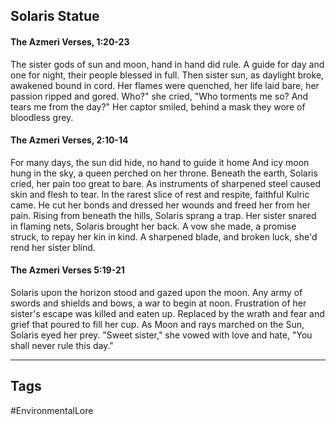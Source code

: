 ## Solaris Statue
#### The Azmeri Verses, 1:20-23
The sister gods of sun and moon, hand in hand did rule. A guide for day and one for night, their people blessed in full. Then sister sun, as daylight broke, awakened bound in cord. Her flames were quenched, her life laid bare, her passion ripped and gored. Who?" she cried, "Who torments me so? And tears me from the day?" Her captor smiled, behind a mask they wore of bloodless grey.

#### The Azmeri Verses, 2:10-14
For many days, the sun did hide, no hand to guide it home And icy moon hung in the sky, a queen perched on her throne. Beneath the earth, Solaris cried, her pain too great to bare. As instruments of sharpened steel caused skin and flesh to tear. In the rarest slice of rest and respite, faithful Kulric came. He cut her bonds and dressed her wounds and freed her from her pain. Rising from beneath the hills, Solaris sprang a trap. Her sister snared in flaming nets, Solaris brought her back. A vow she made, a promise struck, to repay her kin in kind. A sharpened blade, and broken luck, she'd rend her sister blind.

#### The Azmeri Verses 5:19-21
Solaris upon the horizon stood and gazed upon the moon. Any army of swords and shields and bows, a war to begin at noon. Frustration of her sister's escape was killed and eaten up. Replaced by the wrath and fear and grief that poured to fill her cup. As Moon and rays marched on the Sun, Solaris eyed her prey. "Sweet sister," she vowed with love and hate, "You shall never rule this day."

---
## Tags
#EnvironmentalLore